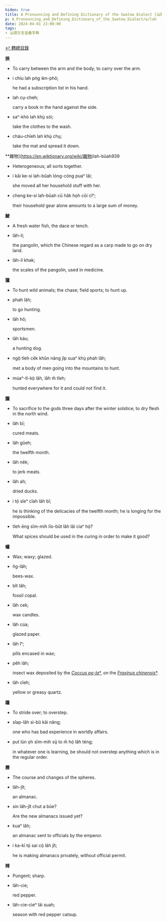 ```yaml
---
hiden: true
title: A Pronouncing and Defining Dictionary of the Swatow Dialect (汕頭方言音義字典) / lah
p: A_Pronouncing_and_Defining_Dictionary_of_the_Swatow_Dialect/w/lah
date: 2024-04-01 23:00:00
tags: 
- 汕頭方言音義字典
---
```


[↩️ 轉總目錄](/A_Pronouncing_and_Defining_Dictionary_of_the_Swatow_Dialect)


**挾**
- To carry between the arm and the body; to carry over the arm.

- i chíu lah pńg ŵn-phŏ;

  he had a subscription list in his hand.

- lah cṳ-cheh;

  carry a book in the hand against the side.

- saⁿ-khò lah khṳ̀ sói;

  take the clothes to the wash.

- cháu-chîeh lah khṳ̀ chṳ;

  take the mat and spread it down.

**雜物](https://en.wiktionary.org/wiki/雜物)lah-bûah939
- Heterogeneous; all sorts together.

- i kâi ke-si lah-bûah lóng-cóng puaⁿ lâi;

  she moved all her household stuff with her.

- cheng ke-si lah-bûah cū hâk ho̤h cōi cîⁿ;

  their household gear alone amounts to a large sum of money.

**鯪**
- A fresh water fish, the dace or tench.

- lâh-lí;

  the pangolin, which the Chinese regard as a carp made to go on dry land.

- lâh-lí khak;

  the scales of the pangolin, used in medicine.

**獵**
- To hunt wild animals; the chase; field sports; to hunt up.

- phah lâh;

  to go hunting.

- lâh hŏ;

  sportsmen.

- lâh káu;

  a hunting dog.

- ngŏ̤ tîeh cêk khûn nâng jîp suaⁿ khṳ̀ phah lâh;

  met a body of men going into the mountains to hunt.

- múaⁿ-tī-kò̤ lâh, lâh m̄ tîeh;

  hunted everywhere for it and could not find it.

**臘**
- To sacrifice to the gods three days after the winter solstice; to dry flesh in the north wind.

- lâh bī;

  cured meats.

- lâh gûeh;

  the twelfth month.

- lâh nêk;

  to jerk meats.

- lâh ah;

  dried ducks.

- i tó̤ sĭeⁿ cîah lâh bī;

  he is thinking of the delicacies of the twelfth month; he is longing for the impossible.

- tîeh ēng sĭm-mih līo-bût lâh lăi cìaⁿ hó̤?

  What spices should be used in the curing in order to make it good? 

**蠟**
- Wax; waxy; glazed.

- n̂g-lâh;

  bees-wax.

- bît lâh;

  fossil copal.

- lâh cek;

  wax candles.

- lâh cúa;

  glazed paper.

- lâh îⁿ;

  pills encased in wax;

- pêh lâh;

  insect wax deposited by the *[Coccus pe-la](https://en.wikipedia.org/wiki/Coccus_pe-la)*[*](https://species.wikimedia.org/wiki/Coccus_pe-la), on the *[Fraxinus chinensis](https://en.wikipedia.org/wiki/Fraxinus_chinensis)*[*](https://species.wikimedia.org/wiki/Fraxinus_chinensis).

- lâh cîeh;

  yellow or greasy quartz.

**躐**
- To stride over; to overstep.

- sîap-lâh sì-bŭ kâi nâng;

  one who has bad experience in worldly affairs.

- put lũn o̤h sĭm-mih sṳ̄ to m̄ hó̤ lâh téng;

  in whatever one is learning, be should not overstep anything which is in the regular order.

**曆**
- The course and changes of the spheres.

- lâh-jît;

  an almanac.

- sin lâh-jît chut a būe?

  Are the new almanacs issued yet?

- kuaⁿ lâh;

  an almanac sent to officials by the emperor.

- i ka-kī tó̤ sai cò̤ lâh jît;

  he is making almanacs privately, without official permit.

**辣**
- Pungent; sharp.

- lâh-cie;

  red pepper.

- lâh-cie-cìeⁿ lâi suah;

  season with red pepper catsup.